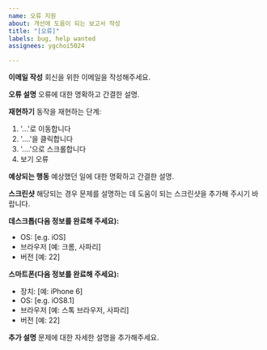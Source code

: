 ```yaml
---
name: 오류 지원
about: 개선에 도움이 되는 보고서 작성
title: "[오류]"
labels: bug, help wanted
assignees: ygchoi5024

---
```


**이메일 작성**
회신을 위한 이메일을 작성해주세요.

**오류 설명**
오류에 대한 명확하고 간결한 설명.

**재현하기**
동작을 재현하는 단계:
1. '...'로 이동합니다
2. '....'을 클릭합니다
3. '....'으로 스크롤합니다
4. 보기 오류

**예상되는 행동**
예상했던 일에 대한 명확하고 간결한 설명.

**스크린샷**
해당되는 경우 문제를 설명하는 데 도움이 되는 스크린샷을 추가해 주시기 바랍니다.

**데스크톱(다음 정보를 완료해 주세요):**
- OS: [e.g. iOS]
- 브라우저 [예: 크롬, 사파리]
- 버전 [예: 22]

**스마트폰(다음 정보를 완료해 주세요):**
- 장치: [예: iPhone 6]
- OS: [e.g. iOS8.1]
- 브라우저 [예: 스톡 브라우저, 사파리]
- 버전 [예: 22]

**추가 설명**
문제에 대한 자세한 설명을 추가해주세요.
